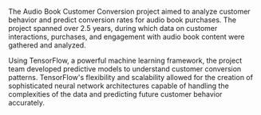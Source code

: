 The Audio Book Customer Conversion project aimed to analyze customer behavior and predict conversion rates for audio book purchases. The project spanned over 2.5 years, during which data on customer interactions, purchases, and engagement with audio book content were gathered and analyzed.

Using TensorFlow, a powerful machine learning framework, the project team developed predictive models to understand customer conversion patterns. TensorFlow's flexibility and scalability allowed for the creation of sophisticated neural network architectures capable of handling the complexities of the data and predicting future customer behavior accurately.
